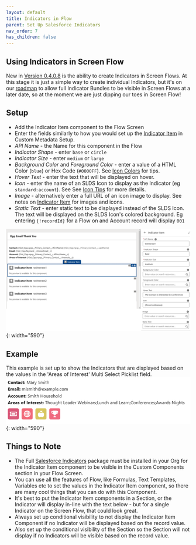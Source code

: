 ```yaml
---
layout: default
title: Indicators in Flow
parent: Set Up Salesforce Indicators
nav_order: 7
has_children: false
---
```


## Using Indicators in Screen Flow

New in [Version 0.4.0.8](../release-notes/index.md#0408) is the ability to create Indicators in Screen Flows. At this stage it is just a simple way to create individual Indicators, but it's on our [roadmap](https://github.com/SFDO-Community/Salesforce-Indicators/issues/99) to allow full Indicator Bundles to be visible in Screen Flows at a later date, so at the moment we are just dipping our toes in Screen Flow!

## Setup

* Add the Indicator Item component to the Flow Screen
* Enter the fields similarly to how you would set up the [Indicator Item](../setup-salesforce-indicators/indicator-item/index.md) in Custom Metadata Setup. 
* *API Name* - the Name for this component in the Flow
* *Indicator Shape* - enter `base` or `circle`
* *Indicator Size* - enter `medium` or `large`
* *Background Color* and *Foreground Color* - enter a value of a HTML Color (`blue`) or Hex Code (`#0000FF`). See [Icon Colors](../setup-salesforce-indicators/indicator-item/icon-colors.md) for tips.
* *Hover Text* - enter the text that will be displayed on hover. 
* *Icon* - enter the name of an SLDS Icon to display as the Indicator (eg `standard:account`). See See [Icon Tips](../setup-salesforce-indicators/indicator-item/icon-tips.md) for more details.
* *Image* - alternatively enter a full URL of an icon image to display. See notes on [Indicator Item](../setup-salesforce-indicators/indicator-item/index.md) for images and icons.
* *Static Text* - enter static text to be displayed instead of the SLDS Icon. The text will be displayed on the SLDS Icon's colored background. Eg entering `{!recordId}` for a Flow on and Account record will display `001`

![Indicator Item Flow Setup](../images/setup/FlowSetupIndicatorItem.png){: width="590"}


## Example

This example is set up to show the Indicators that are displayed based on the values in the 'Areas of Interest' Multi Select Picklist field. 
![Example Indicator Items in Flow](../images/setup/FlowScreen.png){: width="590"}

## Things to Note

* The Full [Salesforce Indicators](../install-salesforce-indicators/index.md) package must be installed in your Org for the Indicator Item component to be visible in the Custom Components section in your Flow Screen. 
* You can use all the features of Flow, like Formulas, Text Templates, Variables etc to set the values in the Indicator Item component, so there are many cool things that you can do with this Component. 
* It's best to put the Indicator Item components in a Section, or the Indicator will display in-line with the text below - but for a single Indicator on the Screen Flow, that could look great. 
* Always set up conditional visibility to not display the Indicator Item Component if no Indicator will be displayed based on the record value. 
* Also set up the conditional visibility of the Section so the Section will not display if no Indicators will be visible based on the record value. 